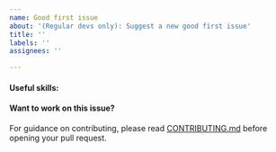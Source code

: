```yaml
---
name: Good first issue
about: '(Regular devs only): Suggest a new good first issue'
title: ''
labels: ''
assignees: ''

---
```


<!-- Needs the label "good first issue" assigned manually before or after opening -->

<!-- A good first issue is an uncontroversial issue, that has a relatively unique and obvious solution -->

<!-- Motivate the issue and explain the solution briefly -->

#### Useful skills:

<!-- (For example, “C++11 std::thread”, “Qt5 GUI and async GUI design” or “basic understanding of Garliccoin mining and the Garliccoin Core RPC interface”.) -->

#### Want to work on this issue?

For guidance on contributing, please read [CONTRIBUTING.md](https://github.com/garliccoin/garliccoin/blob/master/CONTRIBUTING.md) before opening your pull request.
